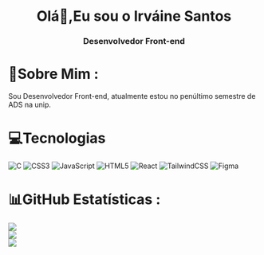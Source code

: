 <h1 align="center">Olá👋,Eu sou o Irváine Santos</h1>
<h3 align="center"> Desenvolvedor Front-end</h3>

# 💫Sobre Mim :
Sou Desenvolvedor Front-end, atualmente estou no penúltimo semestre de ADS na unip.

# 💻Tecnologias 
![C](https://img.shields.io/badge/c-%2300599C.svg?style=for-the-badge&logo=c&logoColor=white) ![CSS3](https://img.shields.io/badge/css3-%231572B6.svg?style=for-the-badge&logo=css3&logoColor=white) ![JavaScript](https://img.shields.io/badge/javascript-%23323330.svg?style=for-the-badge&logo=javascript&logoColor=%23F7DF1E) ![HTML5](https://img.shields.io/badge/html5-%23E34F26.svg?style=for-the-badge&logo=html5&logoColor=white) ![React](https://img.shields.io/badge/react-%2320232a.svg?style=for-the-badge&logo=react&logoColor=%2361DAFB) ![TailwindCSS](https://img.shields.io/badge/tailwindcss-%2338B2AC.svg?style=for-the-badge&logo=tailwind-css&logoColor=white) 	![Figma](https://img.shields.io/badge/figma-%23F24E1E.svg?style=for-the-badge&logo=figma&logoColor=white)
# 📊GitHub Estatísticas :
![](https://github-readme-stats.vercel.app/api?username=Irvainesantos&theme=radical&hide_border=true&include_all_commits=false&count_private=true)<br/>
![](https://github-readme-streak-stats.herokuapp.com/?user=Irvainesantos&theme=radical&hide_border=true)<br/>
![](https://github-readme-stats.vercel.app/api/top-langs/?username=Irvainesantos&theme=radical&hide_border=true&include_all_commits=false&count_private=true&layout=compact)
